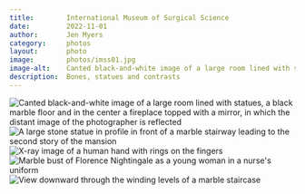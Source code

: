 ```yaml
---
title:        International Museum of Surgical Science
date:         2022-11-01
author:       Jen Myers
category:     photos
layout:       photo
image:        photos/imss01.jpg
image-alt:    Canted black-and-white image of a large room lined with statues, a black marble floor and in the center a fireplace topped with a mirror, in which the distant image of the photographer is reflected
description:  Bones, statues and contrasts
---
```


<div><img alt="Canted black-and-white image of a large room lined with statues, a black marble floor and in the center a fireplace topped with a mirror, in which the distant image of the photographer is reflected" src="{{ site.baseurl }}/images/photos/imss01.jpg" /></div>
<div><img alt="A large stone statue in profile in front of a marble stairway leading to the second story of the mansion" src="{{ site.baseurl }}/images/photos/imss02.jpg" /></div>
<div><img alt="X-ray image of a human hand with rings on the fingers" src="{{ site.baseurl }}/images/photos/imss03.jpg" /></div>
<div><img alt="Marble bust of Florence Nightingale as a young woman in a nurse's uniform" src="{{ site.baseurl }}/images/photos/imss04.jpg" /></div>
<div><img alt="View downward through the winding levels of a marble staircase" src="{{ site.baseurl }}/images/photos/imss05.jpg" /></div>
